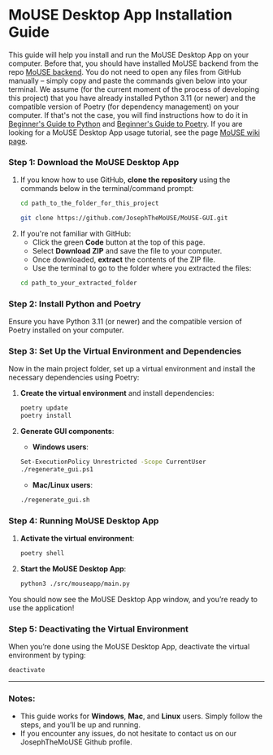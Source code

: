 # MoUSE Desktop App Installation Guide

This guide will help you install and run the MoUSE Desktop App on your computer. Before that, you should have installed MoUSE backend from the repo [MoUSE backend](https://github.com/JosephTheMoUSE/MoUSE). You do not need to open any files from GitHub manually – simply copy and paste the commands given below into your terminal. We assume (for the current moment of the process of developing this project) that you have already installed Python 3.11 (or newer) and the compatible version of Poetry (for dependency management) on your computer. If that's not the case, you will find 
instructions how to do it in [Beginner's Guide to Python](https://wiki.python.org/moin/BeginnersGuide) and [Beginner's Guide to Poetry](https://python-poetry.org/docs/). If you are looking for a MoUSE Desktop App usage tutorial, see the page [MoUSE wiki page](https://github.com/JosephTheMoUSE/MoUSE-docs/wiki).


### Step 1: Download the MoUSE Desktop App

1. If you know how to use GitHub, **clone the repository** using the commands below in the terminal/command prompt:
   ```bash
   cd path_to_the_folder_for_this_project

   git clone https://github.com/JosephTheMoUSE/MoUSE-GUI.git
   ```
2. If you're not familiar with GitHub:
   - Click the green **Code** button at the top of this page.
   - Select **Download ZIP** and save the file to your computer.
   - Once downloaded, **extract** the contents of the ZIP file.
   - Use the terminal to go to the folder where you extracted the files:
   ```bash
   cd path_to_your_extracted_folder
   ```

### Step 2: Install Python and Poetry

Ensure you have Python 3.11 (or newer) and the compatible version of Poetry installed on your computer.

### Step 3: Set Up the Virtual Environment and Dependencies

Now in the main project folder, set up a virtual environment and install the necessary dependencies using Poetry:

1. **Create the virtual environment** and install dependencies:
   ```bash
   poetry update
   poetry install
   ```
   
2. **Generate GUI components**:
   - **Windows users**:
   ```bash
   Set-ExecutionPolicy Unrestricted -Scope CurrentUser
   ./regenerate_gui.ps1
   ```
   - **Mac/Linux users**:  
   ```bash
   ./regenerate_gui.sh
   ```

### Step 4: Running MoUSE Desktop App

1. **Activate the virtual environment**:
   ```bash
   poetry shell
   ```

2. **Start the MoUSE Desktop App**:
   ```bash
   python3 ./src/mouseapp/main.py
   ```

You should now see the MoUSE Desktop App window, and you’re ready to use the application!

### Step 5: Deactivating the Virtual Environment

When you’re done using the MoUSE Desktop App, deactivate the virtual environment by typing:
```bash
deactivate
```

---

### Notes:
- This guide works for **Windows**, **Mac**, and **Linux** users. Simply follow the steps, and you’ll be up and running.
- If you encounter any issues, do not hesitate to contact us on our JosephTheMoUSE Github profile.
